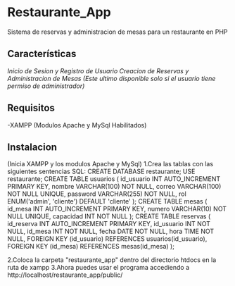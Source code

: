 # Restaurante_App

Sistema de reservas y administracion de mesas para un restaurante en PHP

## Características
*Inicio de Sesion y Registro de Usuario*
*Creacion de Reservas y Administracion de Mesas (Este ultimo disponible solo si el usuario tiene permiso de administrador)*

## Requisitos
-XAMPP (Modulos Apache y MySql Habilitados)

## Instalacion
(Inicia XAMPP y los modulos Apache y MySql)
1.Crea las tablas con las siguientes sentencias SQL:
CREATE DATABASE restaurante;
USE restaurante;
CREATE TABLE usuarios (
 id_usuario INT AUTO_INCREMENT PRIMARY KEY,
 nombre VARCHAR(100) NOT NULL,
 correo VARCHAR(100) NOT NULL UNIQUE,
 password VARCHAR(255) NOT NULL,
 rol ENUM('admin', 'cliente') DEFAULT 'cliente'
);
CREATE TABLE mesas (
 id_mesa INT AUTO_INCREMENT PRIMARY KEY,
 numero VARCHAR(10) NOT NULL UNIQUE,
 capacidad INT NOT NULL
);
CREATE TABLE reservas (
 id_reserva INT AUTO_INCREMENT PRIMARY KEY,
 id_usuario INT NOT NULL,
 id_mesa INT NOT NULL,
 fecha DATE NOT NULL,
 hora TIME NOT NULL,
 FOREIGN KEY (id_usuario) REFERENCES usuarios(id_usuario),
 FOREIGN KEY (id_mesa) REFERENCES mesas(id_mesa)
);

2.Coloca la carpeta "restaurante_app" dentro del directorio htdocs en la ruta de xampp
3.Ahora puedes usar el programa accediendo a http://localhost/restaurante_app/public/
